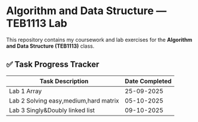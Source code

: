 # Algorithm and Data Structure — TEB1113 Lab

This repository contains my coursework and lab exercises for the **Algorithm and Data Structure (TEB1113)** class.


## ✅ Task Progress Tracker

| Task Description                                             | Date Completed |
|--------------------------------------------------------------|----------------|
| Lab 1 Array         | 25-09-2025     |
| Lab 2 Solving easy,medium,hard matrix                        | 05-10-2025     |
| Lab 3 Singly&Doubly linked list                              | 09-10-2025     |



